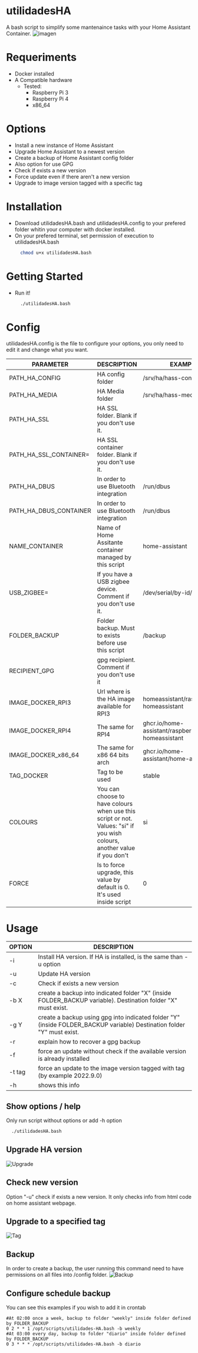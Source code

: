 # utilidadesHA
A bash script to simplify some mantenaince tasks with your Home Assistant Container.
![imagen](https://user-images.githubusercontent.com/3638478/190757510-334883cf-4c50-44f4-b451-5c22b961e649.png)

# Requeriments
* Docker installed
* A Compatible hardware
  * Tested:
    * Raspberry Pi 3
    * Raspberry Pi 4 
    * x86_64

# Options
* Install a new instance of Home Assistant
* Upgrade Home Assistant to a newest version
* Create a backup of Home Assistant config folder
 * Also option for use GPG
* Check if exists a new version
* Force update even if there aren't a new version
* Upgrade to image version tagged with a specific tag 

# Installation
* Download utilidadesHA.bash and utilidadesHA.config to your prefered folder whitin your computer with docker installed.
* On your prefered terminal, set permission of execution to utilidadesHA.bash
   ```bash
     chmod u+x utilidadesHA.bash
    ```
    
# Getting Started
* Run it! 
   ```bash
     ./utilidadesHA.bash
   ```
# Config
utilidadesHA.config is the file to configure your options, you only need to edit it and change what you want.

| PARAMETER | DESCRIPTION | EXAMPLE |
| ------------- | ------------- | ------------- |
| PATH_HA_CONFIG | HA config folder | /srv/ha/hass-config |
| PATH_HA_MEDIA | HA Media folder | /srv/ha/hass-media |
| PATH_HA_SSL | HA SSL folder. Blank if you don't use it.|  |
| PATH_HA_SSL_CONTAINER=| HA SSL container folder. Blank if you don't use it.|  |
| PATH_HA_DBUS | In order to use Bluetooth integration |  /run/dbus|
| PATH_HA_DBUS_CONTAINER| In order to use Bluetooth integration  | /run/dbus |
| NAME_CONTAINER | Name of Home Assitante container managed by this script  | home-assistant |
| USB_ZIGBEE= | If you have a USB zigbee device. Comment if you don't use it. |  /dev/serial/by-id/usb-xxxxxx|
| FOLDER_BACKUP | Folder backup. Must to exists before use this script | /backup  |
| RECIPIENT_GPG|  gpg recipient. Comment if you don't use it |  |
| IMAGE_DOCKER_RPI3| Url where is the HA image available for RPI3 | homeassistant/raspberrypi3-homeassistant  |
| IMAGE_DOCKER_RPI4| The same for RPI4 | ghcr.io/home-assistant/raspberrypi4-homeassistant |
| IMAGE_DOCKER_x86_64| The same for x86 64 bits arch |  ghcr.io/home-assistant/home-assistant|
| TAG_DOCKER| Tag to be used  | stable  |
| COLOURS | You can choose to have colours when use this script or not. Values: "si" if you wish colours, another value if you don't |  si |
| FORCE | Is to force upgrade, this value by default is 0. It's used inside script|  0|


# Usage

| OPTION | DESCRIPTION |
| ------ | ----------- |
|  -i | Install HA version. If HA is installed, is the same than -u option | 
|  -u |  Update HA version |
|  -c |  Check if exists a new version |
|  -b X |  create a backup into indicated folder "X" (inside FOLDER_BACKUP variable). Destination folder "X" must exist.|
|  -g Y |  create a backup using gpg into indicated folder "Y" (inside FOLDER_BACKUP variable) Destination folder "Y" must exist. |
|  -r |  explain how to recover a gpg backup|
|  -f |  force an update without check if the available version is already installed |
|  -t tag|  force an update to the image version tagged with tag  (by example 2022.9.0)|
|  -h |  shows this info  |


	

## Show options / help
Only run script without options or add -h option
   ```bash
     ./utilidadesHA.bash
   ```
## Upgrade HA version
![Upgrade](https://github.com/Danieldiazi/utilidadesHA/blob/22be384cdac801e6696830ca026e9e3997c0bb6c/docs/upgrade.gif)
## Check new version
Option "-u" check if exists a new version. It only checks info from html code on home assistant webpage.

## Upgrade to a specified tag
![Tag](https://github.com/Danieldiazi/utilidadesHA/blob/665f912e944af21f0840d3d4d82ec16ef0080054/docs/tag.gif)


## Backup
In order to create a backup, the user running this command need to have permissions on all files into /config folder.
![Backup](https://github.com/Danieldiazi/utilidadesHA/blob/665f912e944af21f0840d3d4d82ec16ef0080054/docs/backup.gif)


## Configure schedule backup 

You can see this examples if you wish to add it in crontab

```
#At 02:00 once a week, backup to folder "weekly" inside folder defined by FOLDER_BACKUP
0 2 * * 1 /opt/scripts/utilidades-HA.bash -b weekly
#At 03:00 every day, backup to folder "diario" inside folder defined by FOLDER_BACKUP
0 3 * * * /opt/scripts/utilidades-HA.bash -b diario
```  

